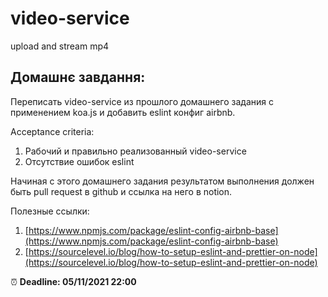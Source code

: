 # video-service
upload and stream mp4

## **Домашнє завдання:**

Переписать video-service из прошлого домашнего задания с применением koa.js и добавить eslint конфиг airbnb. 

Acceptance criteria:

1. Рабочий и правильно реализованный video-service
2. Отсутствие ошибок eslint

Начиная с этого домашнего задания результатом выполнения должен быть pull request в github и ссылка на него в notion.

Полезные ссылки:

1. [https://www.npmjs.com/package/eslint-config-airbnb-base](https://www.npmjs.com/package/eslint-config-airbnb-base)
2. [https://sourcelevel.io/blog/how-to-setup-eslint-and-prettier-on-node](https://sourcelevel.io/blog/how-to-setup-eslint-and-prettier-on-node)

⏰ **Deadline: 05/11/2021 22:00**